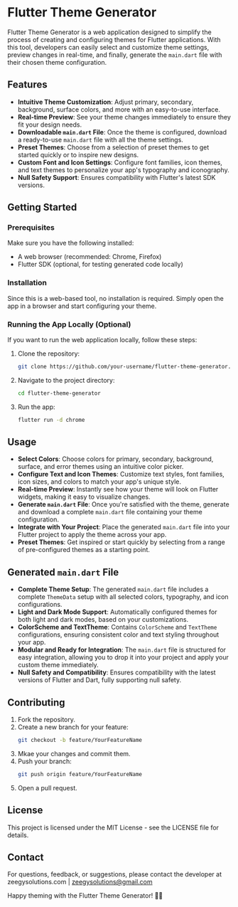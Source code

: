 # Flutter Theme Generator

Flutter Theme Generator is a web application designed to simplify the process of creating and configuring themes for Flutter applications. With this tool, developers can easily select and customize theme settings, preview changes in real-time, and finally, generate the `main.dart` file with their chosen theme configuration.

## Features

- **Intuitive Theme Customization**: Adjust primary, secondary, background, surface colors, and more with an easy-to-use interface.
- **Real-time Preview**: See your theme changes immediately to ensure they fit your design needs.
- **Downloadable `main.dart` File**: Once the theme is configured, download a ready-to-use `main.dart` file with all the theme settings.
- **Preset Themes**: Choose from a selection of preset themes to get started quickly or to inspire new designs.
- **Custom Font and Icon Settings**: Configure font families, icon themes, and text themes to personalize your app's typography and iconography.
- **Null Safety Support**: Ensures compatibility with Flutter's latest SDK versions.

## Getting Started

### Prerequisites

Make sure you have the following installed:
- A web browser (recommended: Chrome, Firefox)
- Flutter SDK (optional, for testing generated code locally)

### Installation

Since this is a web-based tool, no installation is required. Simply open the app in a browser and start configuring your theme.

### Running the App Locally (Optional)

If you want to run the web application locally, follow these steps:
1. Clone the repository:
   ```bash
   git clone https://github.com/your-username/flutter-theme-generator.git
2. Navigate to the project directory:
   ```bash
   cd flutter-theme-generator
3. Run the app:
   ```bash
   flutter run -d chrome
   
## Usage

- **Select Colors**: Choose colors for primary, secondary, background, surface, and error themes using an intuitive color picker.
- **Configure Text and Icon Themes**: Customize text styles, font families, icon sizes, and colors to match your app's unique style.
- **Real-time Preview**: Instantly see how your theme will look on Flutter widgets, making it easy to visualize changes.
- **Generate `main.dart` File**: Once you're satisfied with the theme, generate and download a complete `main.dart` file containing your theme configuration.
- **Integrate with Your Project**: Place the generated `main.dart` file into your Flutter project to apply the theme across your app.
- **Preset Themes**: Get inspired or start quickly by selecting from a range of pre-configured themes as a starting point.

## Generated `main.dart` File

- **Complete Theme Setup**: The generated `main.dart` file includes a complete `ThemeData` setup with all selected colors, typography, and icon configurations.
- **Light and Dark Mode Support**: Automatically configured themes for both light and dark modes, based on your customizations.
- **ColorScheme and TextTheme**: Contains `ColorScheme` and `TextTheme` configurations, ensuring consistent color and text styling throughout your app.
- **Modular and Ready for Integration**: The `main.dart` file is structured for easy integration, allowing you to drop it into your project and apply your custom theme immediately.
- **Null Safety and Compatibility**: Ensures compatibility with the latest versions of Flutter and Dart, fully supporting null safety.

## Contributing

1. Fork the repository.
2. Create a new branch for your feature:
   ```bash
   git checkout -b feature/YourFeatureName
3. Mkae your changes and commit them.
4. Push your branch:
   ```bash
   git push origin feature/YourFeatureName
5. Open a pull request.

## License
This project is licensed under the MIT License - see the LICENSE file for details.

## Contact
For questions, feedback, or suggestions, please contact the developer at zeegysolutions.com | zeegysolutions@gmail.com

Happy theming with the Flutter Theme Generator! 🎨🚀
   
